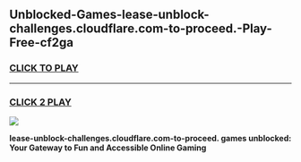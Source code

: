 
## Unblocked-Games-lease-unblock-challenges.cloudflare.com-to-proceed.-Play-Free-cf2ga
<h3>
<a href="https://premium76.site?title=lease-unblock-challenges.cloudflare.com-to-proceed.&ref=20M">CLICK TO PLAY</a></h3>
<hr>

<h3>
<a href="https://premium76.site?title=lease-unblock-challenges.cloudflare.com-to-proceed.&ref=20M">CLICK 2 PLAY</a>
  
</h3>

<a href="https://premium76.site?title=lease-unblock-challenges.cloudflare.com-to-proceed.&ref=19M"><img src="https://clearcache.store/games.png"></a>


**lease-unblock-challenges.cloudflare.com-to-proceed. games unblocked: Your Gateway to Fun and Accessible Online Gaming**
